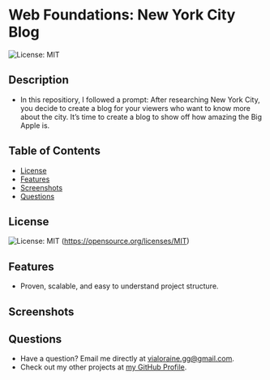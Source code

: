 # Web Foundations: New York City Blog

![License: MIT](https://img.shields.io/badge/License-MIT-yellow.svg)

## Description

- In this repositiory, I followed a prompt: After researching New York City, you decide to create a blog for your viewers who want to know more about the city. It’s time to create a blog to show off how amazing the Big Apple is.

## Table of Contents

- [License](#license)
- [Features](#features)
- [Screenshots](#screenshots)
- [Questions](#questions)

## License

![License: MIT](https://img.shields.io/badge/License-MIT-yellow.svg)
(https://opensource.org/licenses/MIT)

## Features

- Proven, scalable, and easy to understand project structure.

## Screenshots

## Questions

- Have a question? Email me directly at vialoraine.gg@gmail.com.
- Check out my other projects at [my GitHub Profile](https://github.com/vialoraine).
